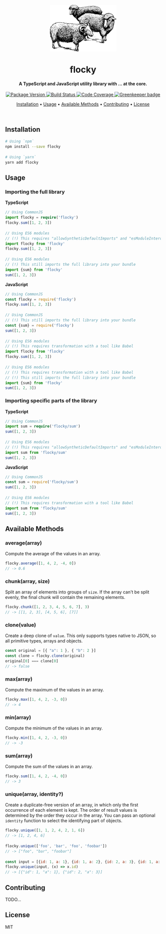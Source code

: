<!-- Logo -->
<p align="center">
  <img height="150" src="./logo.png">
</p>

<!-- Title -->
<h1 align="center">
  flocky
</h1>

<!-- Description -->
<h4 align="center"> 
  A TypeScript and JavaScript utility library with ... at the core.
</h4>

<!-- Badges -->
<p align="center">
  <a href="https://www.npmjs.com/package/flocky">
    <img
      src="https://img.shields.io/npm/v/flocky.svg?style=flat-square"
      alt="Package Version"
    />
  </a>

  <a href="https://travis-ci.org/queicherius/flocky/branches">
    <img
      src="https://img.shields.io/travis/queicherius/flocky/master.svg?style=flat-square"
      alt="Build Status"
    />
  </a>

  <a href="https://codecov.io/github/queicherius/flocky">
    <img
      src="https://img.shields.io/codecov/c/github/queicherius/flocky/master.svg?style=flat-square"
      alt="Code Coverage"
    />
  </a>

  <a href="https://greenkeeper.io/">
    <img
      src="https://badges.greenkeeper.io/queicherius/flocky.svg?style=flat-square"
      alt="Greenkeeper badge"
    />
  </a>
</p>

<!-- Quicklinks -->
<p align="center">
  <a href="#installation">Installation</a> •
  <a href="#usage">Usage</a> •
  <a href="#available-methods">Available Methods</a> •
  <a href="#contributing">Contributing</a> •
  <a href="#license">License</a>
</p>

<br>

## Installation

```bash
# Using `npm`
npm install --save flocky

# Using `yarn`
yarn add flocky
```

## Usage

### Importing the full library

**TypeScript**

```ts
// Using CommonJS
import flocky = require('flocky')
flocky.sum([1, 2, 3])

// Using ES6 modules
// (!) This requires "allowSyntheticDefaultImports" and "esModuleInterop" set to "true"
import flocky from 'flocky'
flocky.sum([1, 2, 3])

// Using ES6 modules
// (!) This still imports the full library into your bundle
import {sum} from 'flocky'
sum([1, 2, 3])
```

**JavaScript**

```js
// Using CommonJS
const flocky = require('flocky')
flocky.sum([1, 2, 3])

// Using CommonJS
// (!) This still imports the full library into your bundle
const {sum} = require('flocky')
sum([1, 2, 3])

// Using ES6 modules
// (!) This requires transformation with a tool like Babel
import flocky from 'flocky'
flocky.sum([1, 2, 3])

// Using ES6 modules
// (!) This requires transformation with a tool like Babel
// (!) This still imports the full library into your bundle
import {sum} from 'flocky'
sum([1, 2, 3])
```

### Importing specific parts of the library

**TypeScript**

```ts
// Using CommonJS
import sum = require('flocky/sum')
sum([1, 2, 3])

// Using ES6 modules
// (!) This requires "allowSyntheticDefaultImports" and "esModuleInterop" set to "true"
import sum from 'flocky/sum'
sum([1, 2, 3])
```

**JavaScript**

```js
// Using CommonJS
const sum = require('flocky/sum')
sum([1, 2, 3])

// Using ES6 modules
// (!) This requires transformation with a tool like Babel
import sum from 'flocky/sum'
sum([1, 2, 3])
```

## Available Methods

<!-- START GENERATED FROM FILES -->
### average(array)

Compute the average of the values in an array.

```js
flocky.average([1, 4, 2, -4, 0])
// -> 0.6
```

### chunk(array, size)

Split an array of elements into groups of `size`.
If the array can't be split evenly, the final chunk will contain the remaining elements.

```js
flocky.chunk([1, 2, 3, 4, 5, 6, 7], 3)
// -> [[1, 2, 3], [4, 5, 6], [7]]
```

### clone(value)

Create a deep clone of `value`.
This only supports types native to JSON, so all primitive types, arrays and objects.

```js
const original = [{ "a": 1 }, { "b": 2 }]
const clone = flocky.clone(original)
original[0] === clone[0]
// -> false
```

### max(array)

Compute the maximum of the values in an array.

```js
flocky.max([1, 4, 2, -3, 0])
// -> 4
```

### min(array)

Compute the minimum of the values in an array.

```js
flocky.min([1, 4, 2, -3, 0])
// -> -3
```

### sum(array)

Compute the sum of the values in an array.

```js
flocky.sum([1, 4, 2, -4, 0])
// -> 3
```

### unique(array, identity?)

Create a duplicate-free version of an array, in which only the first occurrence of each element is kept.
The order of result values is determined by the order they occur in the array.
You can pass an optional `identity` function to select the identifying part of objects.

```js
flocky.unique([1, 1, 2, 4, 2, 1, 6])
// -> [1, 2, 4, 6]

flocky.unique(['foo', 'bar', 'foo', 'foobar'])
// -> ["foo", "bar", "foobar"]

const input = [{id: 1, a: 1}, {id: 1, a: 2}, {id: 2, a: 3}, {id: 1, a: 4}]
flocky.unique(input, (x) => x.id)
// -> [{"id": 1, "a": 1}, {"id": 2, "a": 3}]
```

<!-- END GENERATED FROM FILES -->

## Contributing

TODO...

## License

MIT
